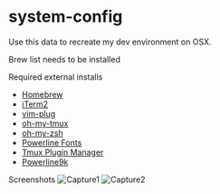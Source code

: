 # system-config

Use this data to recreate my dev environment on OSX.

Brew list needs to be installed

Required external installs
* [Homebrew](https://brew.sh/)
* [iTerm2](https://www.iterm2.com/)
* [vim-plug](https://github.com/junegunn/vim-plug)
* [oh-my-tmux](https://github.com/gpakosz/.tmux)
* [oh-my-zsh](https://github.com/robbyrussell/oh-my-zsh)
* [Powerline Fonts](https://github.com/powerline/fonts)
* [Tmux Plugin Manager](https://github.com/tmux-plugins/tpm)
* [Powerline9k](https://github.com/bhilburn/powerlevel9k)

Screenshots
![Capture1](https://raw.githubusercontent.com/cujomalainey/system-config/master/Capture1.png)
![Capture2](https://raw.githubusercontent.com/cujomalainey/system-config/master/Capture2.png)
